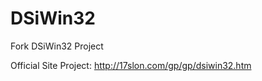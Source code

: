 DSiWin32
========

Fork DSiWin32 Project

Official Site Project:
http://17slon.com/gp/gp/dsiwin32.htm
